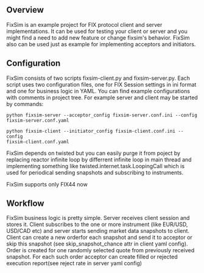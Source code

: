 Overview
--------

FixSim is an example project for FIX protocol client and server implementations.
It can be used for testing your client or server and you might
find a need to add new feature or change fixsim's behavior. FixSim also can be used
just as example for implementing acceptors and initiators.

Configuration
-------------

FixSim consists of two scripts fixsim-client.py and fixsim-server.py. Each
script uses two configuration files, one for FIX Session settings in ini format
and one for business logic in YAML. You can find example configurations with
comments in project tree. For example server and client may be started by commands:

```
python fixsim-server --acceptor_config fixsim-server.conf.ini --config
fixsim-server.conf.yaml
```
```
python fixsim-client --initiator_config fixsim-client.conf.ini --config
fixsim-client.conf.yaml
```

FixSim depends on twisted but you can easily purge it from poject by replacing reactor infinite loop by differrent infinite loop in main thread and implementing something like twisted.internet.task.LoopingCall which is used for periodical sending snapshots and subscribing to instruments.

FixSim supports only FIX44 now  

Workflow
--------

FixSim business logic is pretty simple. Server receives client session and stores it. Client subscribes to the one or more instrument (like EUR/USD, USD/CAD etc) and server starts sending market data snapshots to client. Client can create a new orderfor each snapshot and send it to acceptor or skip this snapshot (see skip_snapshot_chance attr in client yaml config). Order is created for one randomly selected quote from previously received snapshot. For each such order acceptor can create filled or rejected execution report(see reject rate in server yaml config) 


